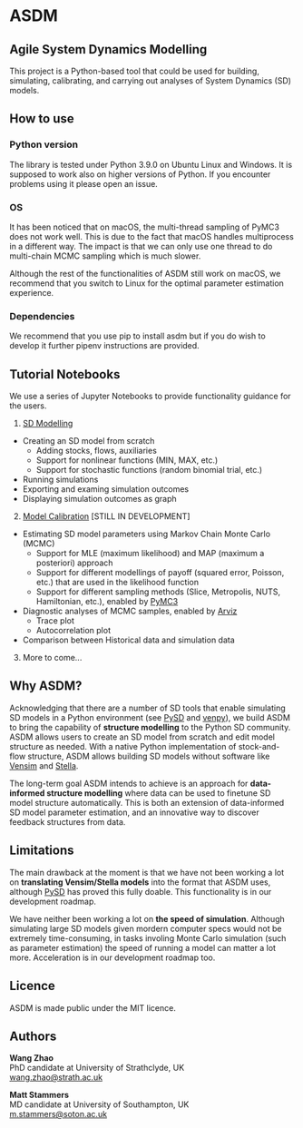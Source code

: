 # ASDM

## **Agile System Dynamics Modelling**

This project is a Python-based tool that could be used for building, simulating, calibrating, and carrying out analyses of System Dynamics (SD) models.

## How to use

### Python version

The library is tested under Python 3.9.0 on Ubuntu Linux and Windows. It is supposed to work also on higher versions of Python. If you encounter problems using it please open an issue.

### OS

It has been noticed that on macOS, the multi-thread sampling of PyMC3 does not work well. This is due to the fact that macOS handles multiprocess in a different way. The impact is that we can only use one thread to do multi-chain MCMC sampling which is much slower.

Although the rest of the functionalities of ASDM still work on macOS, we recommend that you switch to Linux for the optimal parameter estimation experience.

### Dependencies

We recommend that you use pip to install asdm but if you do wish to develop it further pipenv instructions are provided. 

## Tutorial Notebooks

We use a series of Jupyter Notebooks to provide functionality guidance for the users.

1. [SD Modelling](./1-SD_modelling.ipynb)

- Creating an SD model from scratch
  - Adding stocks, flows, auxiliaries
  - Support for nonlinear functions (MIN, MAX, etc.)
  - Support for stochastic functions (random binomial trial, etc.)
- Running simulations
- Exporting and examing simulation outcomes
- Displaying simulation outcomes as graph

2. [Model Calibration](./2-SD_model_calibration.ipynb) [STILL IN DEVELOPMENT]

- Estimating SD model parameters using Markov Chain Monte Carlo (MCMC)
  - Support for MLE (maximum likelihood) and MAP (maximum a posteriori) approach
  - Support for different modellings of payoff (squared error, Poisson, etc.) that are used in the likelihood function
  - Support for different sampling methods (Slice, Metropolis, NUTS, Hamiltonian, etc.), enabled by [PyMC3](https://docs.pymc.io/en/v3/)
- Diagnostic analyses of MCMC samples, enabled by [Arviz](https://arviz-devs.github.io/arviz/)
  - Trace plot
  - Autocorrelation plot
- Comparison between Historical data and simulation data

3. More to come...

## Why ASDM?

Acknowledging that there are a number of SD tools that enable simulating SD models in a Python environment (see [PySD](https://github.com/JamesPHoughton/pysd) and [venpy](https://github.com/pbreach/venpy.git)), we build ASDM to bring the capability of **structure modelling** to the Python SD community. ASDM allows users to create an SD model from scratch and edit model structure as needed. With a native Python implementation of stock-and-flow structure, ASDM allows building SD models without software like [Vensim](https://vensim.com/) and [Stella](https://www.iseesystems.com/store/products/stella-architect.aspx).

The long-term goal ASDM intends to achieve is an approach for **data-informed structure modelling** where data can be used to finetune SD model structure automatically. This is both an extension of data-informed SD model parameter estimation, and an innovative way to discover feedback structures from data.

## Limitations

The main drawback at the moment is that we have not been working a lot on **translating Vensim/Stella models** into the format that ASDM uses, although [PySD](https://github.com/JamesPHoughton/pysd) has proved this fully doable. This functionality is in our development roadmap.

We have neither been working a lot on **the speed of simulation**. Although simulating large SD models given mordern computer specs would not be extremely time-consuming, in tasks involing Monte Carlo simulation (such as parameter estimation) the speed of running a model can matter a lot more. Acceleration is in our development roadmap too.

## Licence

ASDM is made public under the MIT licence.

## Authors
**Wang Zhao**  
PhD candidate at University of Strathclyde, UK   
<wang.zhao@strath.ac.uk>  

**Matt Stammers**  
MD candidate at University of Southampton, UK   
<m.stammers@soton.ac.uk>  